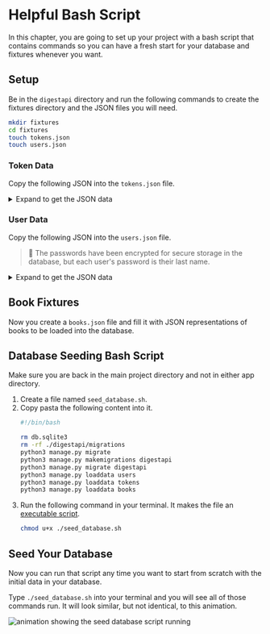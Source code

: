 # Helpful Bash Script

In this chapter, you are going to set up your project with a bash script that contains commands so you can have a fresh start for your database and fixtures whenever you want.

## Setup

Be in the `digestapi` directory and run the following commands to create the fixtures directory and the JSON files you will need.

```sh
mkdir fixtures
cd fixtures
touch tokens.json
touch users.json
```

### Token Data

Copy the following JSON into the `tokens.json` file.

<details>
<summary>Expand to get the JSON data</summary>

```json
[
    {
        "model": "authtoken.token",
        "pk": "06787add96eb3264080015997720cb0877b40f90",
        "fields": {
            "user": 6,
            "created": "2022-10-21T21:19:25.057Z"
        }
    },
    {
        "model": "authtoken.token",
        "pk": "0be249c88238743e5b4a7ac370b5145730c28e20",
        "fields": {
            "user": 1,
            "created": "2022-10-21T21:15:55.928Z"
        }
    },
    {
        "model": "authtoken.token",
        "pk": "8b44b69d17de6e7e81bede339e8fd997369f8819",
        "fields": {
            "user": 5,
            "created": "2022-10-21T21:18:55.902Z"
        }
    },
    {
        "model": "authtoken.token",
        "pk": "a165c6136019e8c4246c1a31856234d33ce476da",
        "fields": {
            "user": 4,
            "created": "2022-10-21T21:18:13.109Z"
        }
    },
    {
        "model": "authtoken.token",
        "pk": "d74b97fbe905134520bb236b0016703f50380dcf",
        "fields": {
            "user": 2,
            "created": "2022-10-21T21:16:33.976Z"
        }
    },
    {
        "model": "authtoken.token",
        "pk": "ec7ddcc665035a3adeaa80ed8f812bfe3ef5b5f4",
        "fields": {
            "user": 3,
            "created": "2022-10-21T21:17:24.482Z"
        }
    }
]
```
</details>

### User Data

Copy the following JSON into the `users.json` file.

> 🧨 The passwords have been encrypted for secure storage in the database, but each user's password is their last name.

<details>
<summary>Expand to get the JSON data</summary>

```json
[
    {
        "model": "auth.user",
        "pk": 1,
        "fields": {
            "password": "pbkdf2_sha256$320000$skKMaZQjJwGMIJO1MmeaoP$68b2U4VFPL1ZQYgYmM7sIJUWPDhKCrAJOrdz4MWnLq4=",
            "last_login": null,
            "is_superuser": false,
            "username": "ryan@ryantanay.com",
            "first_name": "Ryan",
            "last_name": "Tanay",
            "email": "ryan@ryantanay.com",
            "is_staff": false,
            "is_active": true,
            "date_joined": "2022-10-21T21:15:55.764Z",
            "groups": [],
            "user_permissions": []
        }
    },
    {
        "model": "auth.user",
        "pk": 2,
        "fields": {
            "password": "pbkdf2_sha256$320000$6caQGznxTT5xOWckvjT6QO$YZTdqhVzw5XIXUcA2TrQsZuC4SJGBeFc2OYOIz6j8Lk=",
            "last_login": null,
            "is_superuser": false,
            "username": "meg@ducharme.com",
            "first_name": "Meg",
            "last_name": "Ducharme",
            "email": "meg@ducharme.com",
            "is_staff": true,
            "is_active": true,
            "date_joined": "2022-10-21T21:16:33.812Z",
            "groups": [],
            "user_permissions": []
        }
    },
    {
        "model": "auth.user",
        "pk": 3,
        "fields": {
            "password": "pbkdf2_sha256$320000$NKseENHvY06F1AIu2RdtPX$mEuwkQRhvscNYW9ORA68BddrY96oVevnyLz6szhmrO4=",
            "last_login": null,
            "is_superuser": false,
            "username": "jenna@solis.com",
            "first_name": "Jenna",
            "last_name": "Solis",
            "email": "jenna@solis.com",
            "is_staff": false,
            "is_active": true,
            "date_joined": "2022-10-21T21:17:24.322Z",
            "groups": [],
            "user_permissions": []
        }
    },
    {
        "model": "auth.user",
        "pk": 4,
        "fields": {
            "password": "pbkdf2_sha256$320000$d3OTZFUe5DZje6Kb6rm7zv$5oKmFOAQ2WtJQJ+FCT4tXnkbsL60zQN0OTM4nPQQ69A=",
            "last_login": null,
            "is_superuser": false,
            "username": "bryan@nilson.com",
            "first_name": "Bryan",
            "last_name": "Nilson",
            "email": "bryan@nilson.com",
            "is_staff": false,
            "is_active": true,
            "date_joined": "2022-10-21T21:18:12.946Z",
            "groups": [],
            "user_permissions": []
        }
    },
    {
        "model": "auth.user",
        "pk": 5,
        "fields": {
            "password": "pbkdf2_sha256$320000$L9WyeeE95squbRZelePsZf$XayBzPujv5CeAnmIzcLL0orBqE3qDpJLuQsy9zOM5rc=",
            "last_login": null,
            "is_superuser": false,
            "username": "emily@lemmon.com",
            "first_name": "Emily",
            "last_name": "Lemmon",
            "email": "emily@lemmon.com",
            "is_staff": true,
            "is_active": true,
            "date_joined": "2022-10-21T21:18:55.741Z",
            "groups": [],
            "user_permissions": []
        }
    },
    {
        "model": "auth.user",
        "pk": 6,
        "fields": {
            "password": "pbkdf2_sha256$320000$iU8LQX1Y1DxUjhddsV7FR7$AAvT4VAaY7v7hiOGX8/rnuoAkZnj1joW5WOt6kbGC9Q=",
            "last_login": null,
            "is_superuser": false,
            "username": "tyler@hilliard.com",
            "first_name": "Tyler",
            "last_name": "Hilliard",
            "email": "tyler@hilliard.com",
            "is_staff": true,
            "is_active": true,
            "date_joined": "2022-10-21T21:19:24.892Z",
            "groups": [],
            "user_permissions": []
        }
    }
]
```
</details>

## Book Fixtures

Now you create a `books.json` file and fill it with JSON representations of books to be loaded into the database.

## Database Seeding Bash Script

Make sure you are back in the main project directory and not in either app directory.

1. Create a file named `seed_database.sh`.
2. Copy pasta the following content into it.
   ```sh
   #!/bin/bash

   rm db.sqlite3
   rm -rf ./digestapi/migrations
   python3 manage.py migrate
   python3 manage.py makemigrations digestapi
   python3 manage.py migrate digestapi
   python3 manage.py loaddata users
   python3 manage.py loaddata tokens
   python3 manage.py loaddata books
   ```
3. Run the following command in your terminal. It makes the file an [executable script](https://linuxhandbook.com/make-file-executable/).
    ```sh
    chmod u+x ./seed_database.sh
    ```

## Seed Your Database

Now you can run that script any time you want to start from scratch with the initial data in your database.

Type `./seed_database.sh` into your terminal and you will see all of those commands run. It will look similar, but not identical, to this animation.

![animation showing the seed database script running](./images/seed_database.gif)



